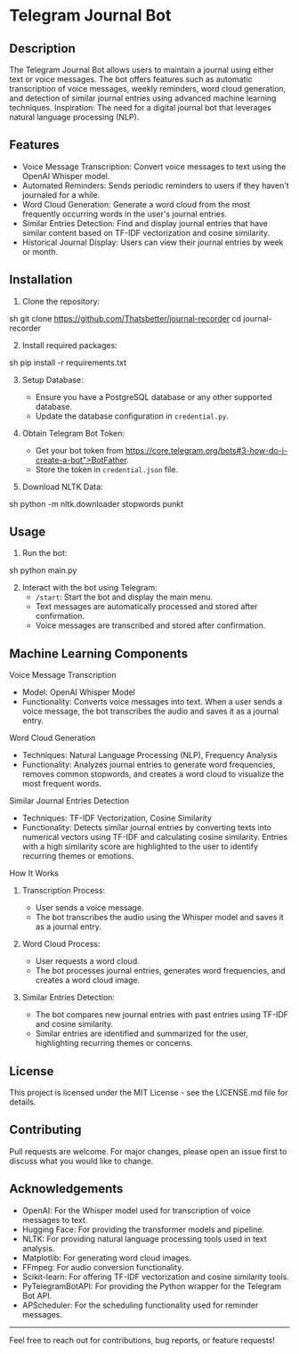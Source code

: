 # Telegram Journal Bot

## Description

The Telegram Journal Bot allows users to maintain a journal using either text or voice messages. The bot offers features
such as automatic transcription of voice messages, weekly reminders, word cloud generation, and detection of similar
journal entries using advanced machine learning techniques.
Inspiration: The need for a digital journal bot that leverages natural language processing (NLP).

## Features

- Voice Message Transcription: Convert voice messages to text using the OpenAI Whisper model.
- Automated Reminders: Sends periodic reminders to users if they haven't journaled for a while.
- Word Cloud Generation: Generate a word cloud from the most frequently occurring words in the user's journal entries.
- Similar Entries Detection: Find and display journal entries that have similar content based on TF-IDF vectorization
  and cosine similarity.
- Historical Journal Display: Users can view their journal entries by week or month.

## Installation

1. Clone the repository:

sh
git clone https://github.com/Thatsbetter/journal-recorder
cd journal-recorder

2. Install required packages:

sh
pip install -r requirements.txt

3. Setup Database:
    - Ensure you have a PostgreSQL database or any other supported database.
    - Update the database configuration in `credential.py`.

4. Obtain Telegram Bot Token:
    - Get your bot token from https://core.telegram.org/bots#3-how-do-i-create-a-bot">BotFather.
    - Store the token in `credential.json` file.

5. Download NLTK Data:

sh
python -m nltk.downloader stopwords punkt

## Usage

1. Run the bot:

sh
python main.py

2. Interact with the bot using Telegram:
    - `/start`: Start the bot and display the main menu.
    - Text messages are automatically processed and stored after confirmation.
    - Voice messages are transcribed and stored after confirmation.

## Machine Learning Components

Voice Message Transcription

- Model: OpenAI Whisper Model
- Functionality: Converts voice messages into text. When a user sends a voice message, the bot transcribes the audio and
  saves it as a journal entry.

Word Cloud Generation

- Techniques: Natural Language Processing (NLP), Frequency Analysis
- Functionality: Analyzes journal entries to generate word frequencies, removes common stopwords, and creates a word
  cloud to visualize the most frequent words.

Similar Journal Entries Detection

- Techniques: TF-IDF Vectorization, Cosine Similarity
- Functionality: Detects similar journal entries by converting texts into numerical vectors using TF-IDF and calculating
  cosine similarity. Entries with a high similarity score are highlighted to the user to identify recurring themes or
  emotions.

How It Works

1. Transcription Process:
    - User sends a voice message.
    - The bot transcribes the audio using the Whisper model and saves it as a journal entry.

2. Word Cloud Process:
    - User requests a word cloud.
    - The bot processes journal entries, generates word frequencies, and creates a word cloud image.

3. Similar Entries Detection:
    - The bot compares new journal entries with past entries using TF-IDF and cosine similarity.
    - Similar entries are identified and summarized for the user, highlighting recurring themes or concerns.

## License

This project is licensed under the MIT License - see the LICENSE.md file for details.

## Contributing

Pull requests are welcome. For major changes, please open an issue first to discuss what you would like to change.

## Acknowledgements

- OpenAI: For the Whisper model used for transcription of voice messages to text.
- Hugging Face: For providing the transformer models and pipeline.
- NLTK: For providing natural language processing tools used in text analysis.
- Matplotlib: For generating word cloud images.
- FFmpeg: For audio conversion functionality.
- Scikit-learn: For offering TF-IDF vectorization and cosine similarity tools.
- PyTelegramBotAPI: For providing the Python wrapper for the Telegram Bot API.
- APScheduler: For the scheduling functionality used for reminder messages.

---

Feel free to reach out for contributions, bug reports, or feature requests!